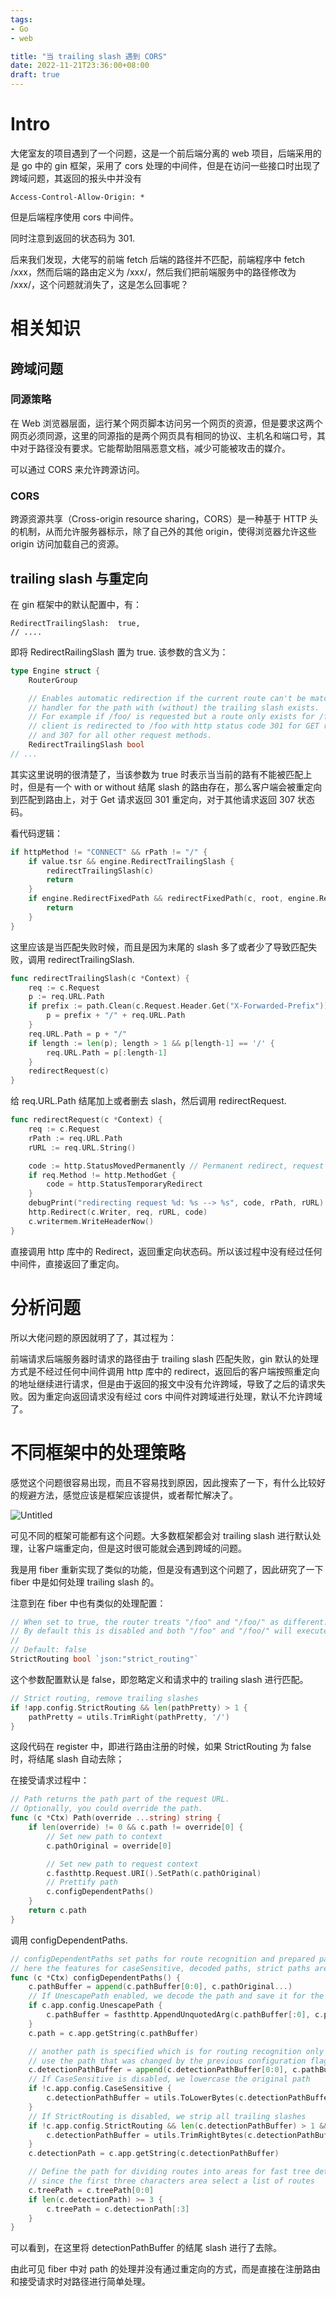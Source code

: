 ```yaml
---
tags:
- Go
- web

title: "当 trailing slash 遇到 CORS"
date: 2022-11-21T23:36:00+08:00
draft: true
---
```



# Intro

大佬室友的项目遇到了一个问题，这是一个前后端分离的 web 项目，后端采用的是 go 中的 gin 框架，采用了 cors 处理的中间件，但是在访问一些接口时出现了跨域问题，其返回的报头中并没有

```
Access-Control-Allow-Origin: *
```

但是后端程序使用 cors 中间件。

同时注意到返回的状态码为 301.

后来我们发现，大佬写的前端 fetch 后端的路径并不匹配，前端程序中 fetch /xxx，然而后端的路由定义为 /xxx/，然后我们把前端服务中的路径修改为 /xxx/，这个问题就消失了，这是怎么回事呢？

# 相关知识

## 跨域问题

### 同源策略

在 Web 浏览器层面，运行某个网页脚本访问另一个网页的资源，但是要求这两个网页必须同源，这里的同源指的是两个网页具有相同的协议、主机名和端口号，其中对于路径没有要求。它能帮助阻隔恶意文档，减少可能被攻击的媒介。

可以通过 CORS 来允许跨源访问。

### CORS

跨源资源共享（Cross-origin resource sharing，CORS）是一种基于 HTTP 头的机制，从而允许服务器标示，除了自己外的其他 origin，使得浏览器允许这些 origin 访问加载自己的资源。

## trailing slash 与重定向

在 gin 框架中的默认配置中，有：

```
RedirectTrailingSlash:  true,
// ....
```

即将 RedirectRailingSlash 置为 true. 该参数的含义为：

```go 
type Engine struct {
	RouterGroup

	// Enables automatic redirection if the current route can't be matched but a
	// handler for the path with (without) the trailing slash exists.
	// For example if /foo/ is requested but a route only exists for /foo, the
	// client is redirected to /foo with http status code 301 for GET requests
	// and 307 for all other request methods.
	RedirectTrailingSlash bool
// ...
```

其实这里说明的很清楚了，当该参数为 true 时表示当当前的路有不能被匹配上时，但是有一个 with or without 结尾 slash 的路由存在，那么客户端会被重定向到匹配到路由上，对于 Get 请求返回 301 重定向，对于其他请求返回 307 状态码。

看代码逻辑：

```go
if httpMethod != "CONNECT" && rPath != "/" {
	if value.tsr && engine.RedirectTrailingSlash {
		redirectTrailingSlash(c)
		return
	}
	if engine.RedirectFixedPath && redirectFixedPath(c, root, engine.RedirectFixedPath) {
		return
	}
}
```

这里应该是当匹配失败时候，而且是因为末尾的 slash 多了或者少了导致匹配失败，调用 redirectTrailingSlash.

```go
func redirectTrailingSlash(c *Context) {
	req := c.Request
	p := req.URL.Path
	if prefix := path.Clean(c.Request.Header.Get("X-Forwarded-Prefix")); prefix != "." {
		p = prefix + "/" + req.URL.Path
	}
	req.URL.Path = p + "/"
	if length := len(p); length > 1 && p[length-1] == '/' {
		req.URL.Path = p[:length-1]
	}
	redirectRequest(c)
}
```

给 req.URL.Path 结尾加上或者删去 slash，然后调用 redirectRequest.

```go
func redirectRequest(c *Context) {
	req := c.Request
	rPath := req.URL.Path
	rURL := req.URL.String()

	code := http.StatusMovedPermanently // Permanent redirect, request with GET method
	if req.Method != http.MethodGet {
		code = http.StatusTemporaryRedirect
	}
	debugPrint("redirecting request %d: %s --> %s", code, rPath, rURL)
	http.Redirect(c.Writer, req, rURL, code)
	c.writermem.WriteHeaderNow()
}
```

直接调用 http 库中的 Redirect，返回重定向状态码。所以该过程中没有经过任何中间件，直接返回了重定向。

# 分析问题

所以大佬问题的原因就明了了，其过程为：

前端请求后端服务器时请求的路径由于 trailing slash 匹配失败，gin 默认的处理方式是不经过任何中间件调用 http 库中的 redirect，返回后的客户端按照重定向的地址继续进行请求，但是由于返回的报文中没有允许跨域，导致了之后的请求失败。因为重定向返回请求没有经过 cors 中间件对跨域进行处理，默认不允许跨域了。

# 不同框架中的处理策略

感觉这个问题很容易出现，而且不容易找到原因，因此搜索了一下，有什么比较好的规避方法，感觉应该是框架应该提供，或者帮忙解决了。

![Untitled](%E5%BD%93%20trailing%20slash%20%E9%81%87%E5%88%B0%20CORS%20e22587b998ea47a28cb156545359e64f/Untitled.png)

可见不同的框架可能都有这个问题。大多数框架都会对 trailing slash 进行默认处理，让客户端重定向，但是这时很可能就会遇到跨域的问题。

我是用 fiber 重新实现了类似的功能，但是没有遇到这个问题了，因此研究了一下 fiber 中是如何处理 trailing slash 的。

注意到在 fiber 中也有类似的处理配置：

```go
// When set to true, the router treats "/foo" and "/foo/" as different.
// By default this is disabled and both "/foo" and "/foo/" will execute the same handler.
//
// Default: false
StrictRouting bool `json:"strict_routing"`
```

这个参数配置默认是 false，即忽略定义和请求中的 trailing slash 进行匹配。

```go
// Strict routing, remove trailing slashes
if !app.config.StrictRouting && len(pathPretty) > 1 {
	pathPretty = utils.TrimRight(pathPretty, '/')
}
```

这段代码在 register 中，即进行路由注册的时候，如果 StrictRouting 为 false 时，将结尾 slash 自动去除；

在接受请求过程中：

```go
// Path returns the path part of the request URL.
// Optionally, you could override the path.
func (c *Ctx) Path(override ...string) string {
	if len(override) != 0 && c.path != override[0] {
		// Set new path to context
		c.pathOriginal = override[0]

		// Set new path to request context
		c.fasthttp.Request.URI().SetPath(c.pathOriginal)
		// Prettify path
		c.configDependentPaths()
	}
	return c.path
}
```

调用 configDependentPaths.

```go
// configDependentPaths set paths for route recognition and prepared paths for the user,
// here the features for caseSensitive, decoded paths, strict paths are evaluated
func (c *Ctx) configDependentPaths() {
	c.pathBuffer = append(c.pathBuffer[0:0], c.pathOriginal...)
	// If UnescapePath enabled, we decode the path and save it for the framework user
	if c.app.config.UnescapePath {
		c.pathBuffer = fasthttp.AppendUnquotedArg(c.pathBuffer[:0], c.pathBuffer)
	}
	c.path = c.app.getString(c.pathBuffer)

	// another path is specified which is for routing recognition only
	// use the path that was changed by the previous configuration flags
	c.detectionPathBuffer = append(c.detectionPathBuffer[0:0], c.pathBuffer...)
	// If CaseSensitive is disabled, we lowercase the original path
	if !c.app.config.CaseSensitive {
		c.detectionPathBuffer = utils.ToLowerBytes(c.detectionPathBuffer)
	}
	// If StrictRouting is disabled, we strip all trailing slashes
	if !c.app.config.StrictRouting && len(c.detectionPathBuffer) > 1 && c.detectionPathBuffer[len(c.detectionPathBuffer)-1] == '/' {
		c.detectionPathBuffer = utils.TrimRightBytes(c.detectionPathBuffer, '/')
	}
	c.detectionPath = c.app.getString(c.detectionPathBuffer)

	// Define the path for dividing routes into areas for fast tree detection, so that fewer routes need to be traversed,
	// since the first three characters area select a list of routes
	c.treePath = c.treePath[0:0]
	if len(c.detectionPath) >= 3 {
		c.treePath = c.detectionPath[:3]
	}
}
```

可以看到，在这里将 detectionPathBuffer 的结尾 slash 进行了去除。

由此可见 fiber 中对 path 的处理并没有通过重定向的方式，而是直接在注册路由和接受请求时对路径进行简单处理。